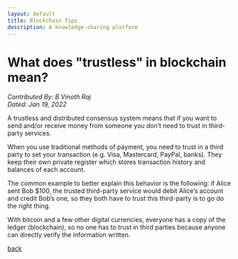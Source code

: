 ```yaml
---
layout: default
title: Blockchain Tips
description: A knowledge-sharing platform
---
```


# What does "trustless" in blockchain mean?
_Contributed By: B Vinoth Raj_  
_Dated: Jan 19, 2022_  
  
A trustless and distributed consensus system means that if you want to send and/or receive money from someone you don’t need to trust in third-party services.

When you use traditional methods of payment, you need to trust in a third party to set your transaction (e.g. Visa, Mastercard, PayPal, banks). They keep their own private register which stores transaction history and balances of each account.

The common example to better explain this behavior is the following: if Alice sent Bob $100, the trusted third-party service would debit Alice’s account and credit Bob’s one, so they both have to trust this third-party is to go do the right thing.

With bitcoin and a few other digital currencies, everyone has a copy of the ledger (blockchain), so no one has to trust in third parties because anyone can directly verify the information written.

[back](../)

